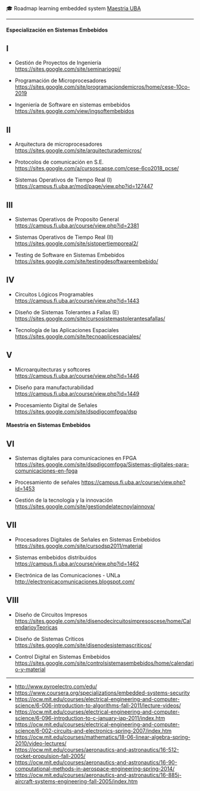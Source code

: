 🎓 Roadmap learning embedded system [Maestria UBA](http://laboratorios.fi.uba.ar/lse/maestria.html)
_________
#### Especialización en Sistemas Embebidos 

## I 
* Gestión de Proyectos de Ingeniería 
https://sites.google.com/site/seminariogpi/

* Programación de Microprocesadores
https://sites.google.com/site/programaciondemicros/home/cese-10co-2019

* Ingeniería de Software en sistemas embebidos
https://sites.google.com/view/ingsoftembebidos

## II
* Arquitectura de microprocesadores
https://sites.google.com/site/arquitecturademicros/

* Protocolos de comunicación en S.E.
https://sites.google.com/a/cursoscapse.com/cese-6co2018_pcse/

* Sistemas Operativos de Tiempo Real (I)
https://campus.fi.uba.ar/mod/page/view.php?id=127447

## III
* Sistemas Operativos de Proposito General
https://campus.fi.uba.ar/course/view.php?id=2381

* Sistemas Operativos de Tiempo Real (II)
https://sites.google.com/site/sistopertiemporeal2/

* Testing de Software en Sistemas Embebidos
https://sites.google.com/site/testingdesoftwareembebido/

## IV
* Circuitos Lógicos Programables
https://campus.fi.uba.ar/course/view.php?id=1443

* Diseño de Sistemas Tolerantes a Fallas (E)
https://sites.google.com/site/cursosistemastolerantesafallas/

* Tecnología de las Aplicaciones Espaciales
https://sites.google.com/site/tecnoaplicespaciales/

## V
* Microarquitecturas y softcores
https://campus.fi.uba.ar/course/view.php?id=1446

* Diseño para manufacturabilidad
https://campus.fi.uba.ar/course/view.php?id=1449

* Procesamiento Digital de Señales 
https://sites.google.com/site/dspdigcomfpga/dsp

#### Maestría en Sistemas Embebidos
## VI 
* Sistemas digitales para comunicaciones en FPGA
https://sites.google.com/site/dspdigcomfpga/Sistemas-digitales-para-comunicaciones-en-fpga

* Procesamiento de señales
https://campus.fi.uba.ar/course/view.php?id=1453

* Gestión de la tecnología y la innovación
https://sites.google.com/site/gestiondelatecnoylainnova/

## VII
* Procesadores Digitales de Señales en Sistemas Embebidos 
https://sites.google.com/site/cursodsp2011/material

* Sistemas embebidos distribuidos
https://campus.fi.uba.ar/course/view.php?id=1462

* Electrónica de las Comunicaciones - UNLa
http://electronicacomunicaciones.blogspot.com/

## VIII
* Diseño de Circuitos Impresos
https://sites.google.com/site/disenodecircuitosimpresoscese/home/CalendarioyTeoricas

* Diseño de Sistemas Críticos
https://sites.google.com/site/disenodesistemascriticos/

* Control Digital en Sistemas Embebidos
https://sites.google.com/site/controlsistemasembebidos/home/calendario-y-material

___________

- http://www.pyroelectro.com/edu/
- https://www.coursera.org/specializations/embedded-systems-security
- https://ocw.mit.edu/courses/electrical-engineering-and-computer-science/6-006-introduction-to-algorithms-fall-2011/lecture-videos/
- https://ocw.mit.edu/courses/electrical-engineering-and-computer-science/6-096-introduction-to-c-january-iap-2011/index.htm
- https://ocw.mit.edu/courses/electrical-engineering-and-computer-science/6-002-circuits-and-electronics-spring-2007/index.htm
- https://ocw.mit.edu/courses/mathematics/18-06-linear-algebra-spring-2010/video-lectures/
- https://ocw.mit.edu/courses/aeronautics-and-astronautics/16-512-rocket-propulsion-fall-2005/
- https://ocw.mit.edu/courses/aeronautics-and-astronautics/16-90-computational-methods-in-aerospace-engineering-spring-2014/
- https://ocw.mit.edu/courses/aeronautics-and-astronautics/16-885j-aircraft-systems-engineering-fall-2005/index.htm
